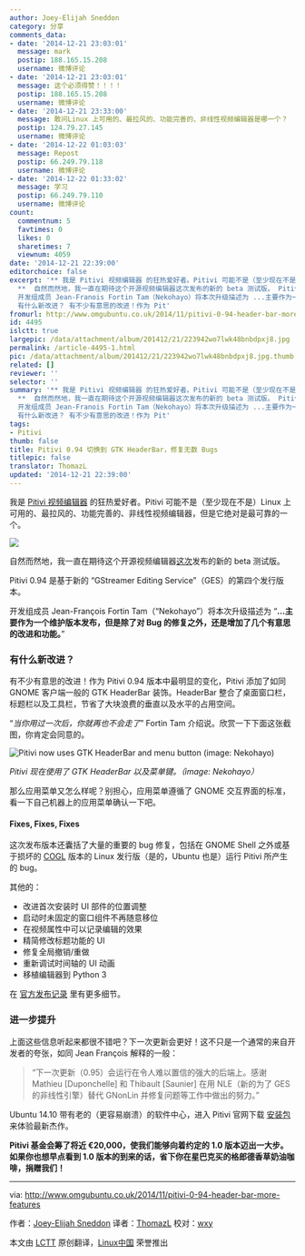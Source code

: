 ```yaml
---
author: Joey-Elijah Sneddon
category: 分享
comments_data:
- date: '2014-12-21 23:03:01'
  message: mark
  postip: 188.165.15.208
  username: 微博评论
- date: '2014-12-21 23:03:01'
  message: 这个必须得赞！！！！
  postip: 188.165.15.208
  username: 微博评论
- date: '2014-12-21 23:33:00'
  message: 敢问Linux 上可用的、最拉风的、功能完善的、非线性视频编辑器是哪一个？
  postip: 124.79.27.145
  username: 微博评论
- date: '2014-12-22 01:03:03'
  message: Repost
  postip: 66.249.79.118
  username: 微博评论
- date: '2014-12-22 01:33:02'
  message: 学习
  postip: 66.249.79.110
  username: 微博评论
count:
  commentnum: 5
  favtimes: 0
  likes: 0
  sharetimes: 7
  viewnum: 4059
date: '2014-12-21 22:39:00'
editorchoice: false
excerpt: '** 我是 Pitivi 视频编辑器 的狂热爱好者。Pitivi 可能不是（至少现在不是）Linux 上可用的、最拉风的、功能完善的、非线性视频编辑器，但是它绝对是最可靠的一个。
  **  自然而然地，我一直在期待这个开源视频编辑器这次发布的新的 beta 测试版。 Pitivi 0.94 是基于新的 GStreamer Editing Service（GES）的第四个发行版本。
  开发组成员 Jean-Franois Fortin Tam（Nekohayo）将本次升级描述为 ...主要作为一个维护版本发布，但是除了对 Bug 的修复之外，还是增加了几个有意思的改进和功能。
  有什么新改进？ 有不少有意思的改进！作为 Pit'
fromurl: http://www.omgubuntu.co.uk/2014/11/pitivi-0-94-header-bar-more-features
id: 4495
islctt: true
largepic: /data/attachment/album/201412/21/223942wo7lwk48bnbdpxj8.jpg
permalink: /article-4495-1.html
pic: /data/attachment/album/201412/21/223942wo7lwk48bnbdpxj8.jpg.thumb.jpg
related: []
reviewer: ''
selector: ''
summary: '** 我是 Pitivi 视频编辑器 的狂热爱好者。Pitivi 可能不是（至少现在不是）Linux 上可用的、最拉风的、功能完善的、非线性视频编辑器，但是它绝对是最可靠的一个。
  **  自然而然地，我一直在期待这个开源视频编辑器这次发布的新的 beta 测试版。 Pitivi 0.94 是基于新的 GStreamer Editing Service（GES）的第四个发行版本。
  开发组成员 Jean-Franois Fortin Tam（Nekohayo）将本次升级描述为 ...主要作为一个维护版本发布，但是除了对 Bug 的修复之外，还是增加了几个有意思的改进和功能。
  有什么新改进？ 有不少有意思的改进！作为 Pit'
tags:
- Pitivi
thumb: false
title: Pitivi 0.94 切换到 GTK HeaderBar，修复无数 Bugs
titlepic: false
translator: ThomazL
updated: '2014-12-21 22:39:00'
---
```


我是 [Pitivi 视频编辑器](http://pitivi.org/) 的狂热爱好者。Pitivi 可能不是（至少现在不是）Linux 上可用的、最拉风的、功能完善的、非线性视频编辑器，但是它绝对是最可靠的一个。 


![](/data/attachment/album/201412/21/223942wo7lwk48bnbdpxj8.jpg)


自然而然地，我一直在期待这个开源视频编辑器[这次](http://jeff.ecchi.ca/blog/2014/11/02/tricks-or-tracebacks-pitivi-0-94-is-here/)发布的新的 beta 测试版。


Pitivi 0.94 是基于新的 “GStreamer Editing Service”（GES）的第四个发行版本。


开发组成员 Jean-François Fortin Tam（“Nekohayo”）将本次升级描述为 “**...主要作为一个维护版本发布，但是除了对 Bug 的修复之外，还是增加了几个有意思的改进和功能。**”


### 有什么新改进？


有不少有意思的改进！作为 Pitivi 0.94 版本中最明显的变化，Pitivi 添加了如同 GNOME 客户端一般的 GTK HeaderBar 装饰。HeaderBar 整合了桌面窗口栏，标题栏以及工具栏，节省了大块浪费的垂直以及水平的占用空间。


“*当你用过一次后，你就再也不会走了*” Fortin Tam 介绍说。欣赏一下下面这张截图，你肯定会同意的。


![Pitivi now uses GTK HeaderBar and menu button (image: Nekohayo)](/data/attachment/album/201412/21/223944xvmw387n4wd46wv4.jpeg)


*Pitivi 现在使用了 GTK HeaderBar 以及菜单键。（image: Nekohayo）*


那么应用菜单又怎么样呢？别担心，应用菜单遵循了 GNOME 交互界面的标准，看一下自己机器上的应用菜单确认一下吧。


#### Fixes, Fixes, Fixes


这次发布版本还囊括了大量的重要的 bug 修复，包括在 GNOME Shell 之外或基于损坏的 [COGL](http://www.cogl3d.org/about.html) 版本的 Linux 发行版（是的，Ubuntu 也是）运行 Pitivi 所产生的 bug。


其他的：


* 改进首次安装时 UI 部件的位置调整
* 启动时未固定的窗口组件不再随意移位
* 在视频属性中可以记录编辑的效果
* 精简修改标题功能的 UI
* 修复全局撤销/重做
* 重新调试时间轴的 UI 动画
* 移植编辑器到 Python 3


在 [官方发布记录](http://wiki.pitivi.org/wiki/0.94) 里有更多细节。


### 进一步提升


上面这些信息听起来都很不错吧？下一次更新会更好！这不只是一个通常的来自开发者的夸张，如同 Jean François 解释的一般：



> 
> “下一次更新（0.95）会运行在令人难以置信的强大的后端上。感谢 Mathieu [Duponchelle] 和 Thibault [Saunier] 在用 NLE（新的为了 GES 的非线性引擎）替代 GNonLin 并修复问题等工作中做出的努力。”
> 
> 
> 


Ubuntu 14.10 带有老的（更容易崩溃）的软件中心，进入 Pitivi 官网下载 [安装包](http://fundraiser.pitivi.org/download-bundles) 来体验最新杰作。


**Pitivi 基金会筹了将近 €20,000，使我们能够向着约定的 1.0 版本迈出一大步。如果你也想早点看到 1.0 版本的到来的话，省下你在星巴克买的格郎德香草奶油咖啡，捐赠我们！**




---


via: <http://www.omgubuntu.co.uk/2014/11/pitivi-0-94-header-bar-more-features>


作者：[Joey-Elijah Sneddon](https://plus.google.com/117485690627814051450/?rel=author) 译者：[ThomazL](https://github.com/ThomazL) 校对：[wxy](https://github.com/wxy)


本文由 [LCTT](https://github.com/LCTT/TranslateProject) 原创翻译，[Linux中国](http://linux.cn/) 荣誉推出